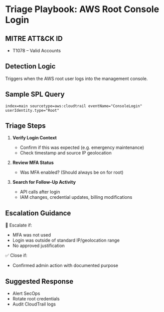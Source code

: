 # Triage Playbook: AWS Root Console Login

## MITRE ATT&CK ID
- T1078 – Valid Accounts

## Detection Logic
Triggers when the AWS root user logs into the management console.

## Sample SPL Query
```spl
index=main sourcetype=aws:cloudtrail eventName="ConsoleLogin" userIdentity.type="Root"
```

## Triage Steps
1. **Verify Login Context**
   - Confirm if this was expected (e.g. emergency maintenance)
   - Check timestamp and source IP geolocation

2. **Review MFA Status**
   - Was MFA enabled? (Should always be on for root)

3. **Search for Follow-Up Activity**
   - API calls after login
   - IAM changes, credential updates, billing modifications

## Escalation Guidance
🚩 Escalate if:
- MFA was not used
- Login was outside of standard IP/geolocation range
- No approved justification

✅ Close if:
- Confirmed admin action with documented purpose

## Suggested Response
- Alert SecOps
- Rotate root credentials
- Audit CloudTrail logs
